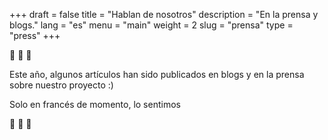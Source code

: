 +++
draft = false
title = "Hablan de nosotros"
description = "En la prensa y blogs."
lang = "es"
menu = "main"
weight = 2
slug = "prensa"
type = "press"
+++

📢 📢 📢

Este año, algunos artículos han sido publicados en blogs y en la prensa sobre nuestro proyecto :)

Solo en francés de momento, lo sentimos

📢 📢 📢